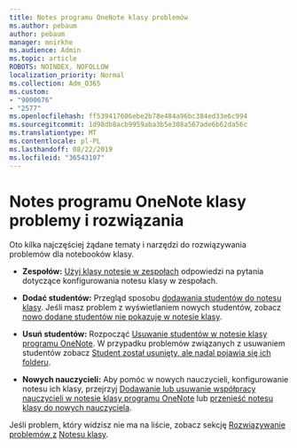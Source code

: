 ```yaml
---
title: Notes programu OneNote klasy problemów
ms.author: pebaum
author: pebaum
manager: mnirkhe
ms.audience: Admin
ms.topic: article
ROBOTS: NOINDEX, NOFOLLOW
localization_priority: Normal
ms.collection: Adm_O365
ms.custom:
- "9000676"
- "2577"
ms.openlocfilehash: ff539417606ebe2b78e484a96bc384ed33e6c994
ms.sourcegitcommit: 1d98db8acb9959aba3b5e308a567ade6b62da56c
ms.translationtype: MT
ms.contentlocale: pl-PL
ms.lasthandoff: 08/22/2019
ms.locfileid: "36543107"
---
```

# <a name="onenote-class-notebook-issues-and-resolutions"></a>Notes programu OneNote klasy problemy i rozwiązania

Oto kilka najczęściej żądane tematy i narzędzi do rozwiązywania problemów dla notebooków klasy.

- **Zespołów:** [Użyj klasy notesie w zespołach](https://support.office.com/article/bd77f11f-27cd-4d41-bfbd-2b11799f1440) odpowiedzi na pytania dotyczące konfigurowania notesu klasy w zespołach.

- **Dodać studentów:** Przegląd sposobu [dodawania studentów do notesu klasy](https://support.office.com/article/149882af-506a-4689-9fee-39309b97aae8). Jeśli masz problem z wyświetlaniem nowych studentów, zobacz [nowo dodane studentów nie pokazuje w notesie klasy](https://support.office.com/article/4da02c45-b435-4af1-921b-51b8ee40e1c9).

- **Usuń studentów:** Rozpocząć [Usuwanie studentów w notesie klasy programu OneNote](https://support.office.com/article/86dcf019-408f-4de8-8055-eb61f1578c3c). W przypadku problemów związanych z usuwaniem studentów zobacz [Student został usunięty, ale nadal pojawia się ich folderu](https://support.office.com/article/0ed81eaa-c14a-436f-bb6f-ce95f130cc71).

- **Nowych nauczycieli:** Aby pomóc w nowych nauczycieli, konfigurowanie notesu ich klasy, przejrzyj [Dodawanie lub usuwanie współpracy nauczycieli w notesie klasy programu OneNote](https://support.office.com/article/fdcb870b-49a7-4a14-9ea6-d817f88026f8) lub [przenieść notesu klasy do nowych nauczyciela](https://support.office.com/article/84ef5d4a-0eec-4d5b-bc22-1317bc3b9027).

Jeśli problem, który widzisz nie ma na liście, zobacz sekcję [Rozwiązywanie problemów z](https://support.office.com/article/class-notebook-ee70aff9-52e8-449f-be6a-7cbc1d65eaea#ID0EAABAAA=Manage&ID0EABAAA=Troubleshoot) [Notesu klasy](https://support.office.com/article/class-notebook-ee70aff9-52e8-449f-be6a-7cbc1d65eaea). 


